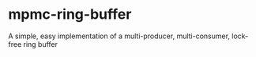# mpmc-ring-buffer
A simple, easy implementation of a multi-producer, multi-consumer, lock-free ring buffer
